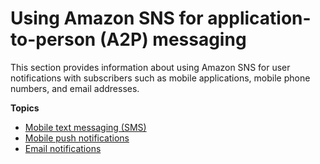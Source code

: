 # Using Amazon SNS for application\-to\-person \(A2P\) messaging<a name="sns-user-notifications"></a>

This section provides information about using Amazon SNS for user notifications with subscribers such as mobile applications, mobile phone numbers, and email addresses\.

**Topics**
+ [Mobile text messaging \(SMS\)](sns-mobile-phone-number-as-subscriber.md)
+ [Mobile push notifications](sns-mobile-application-as-subscriber.md)
+ [Email notifications](sns-email-notifications.md)
